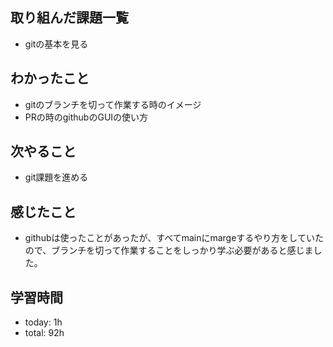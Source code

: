  ##  取り組んだ課題一覧
- gitの基本を見る

 ##  わかったこと
- gitのブランチを切って作業する時のイメージ
- PRの時のgithubのGUIの使い方


 ##  次やること
- git課題を進める

 ##  感じたこと
- githubは使ったことがあったが、すべてmainにmargeするやり方をしていたので、ブランチを切って作業することをしっかり学ぶ必要があると感じました。

 ##  学習時間
- today: 1h
- total: 92h
